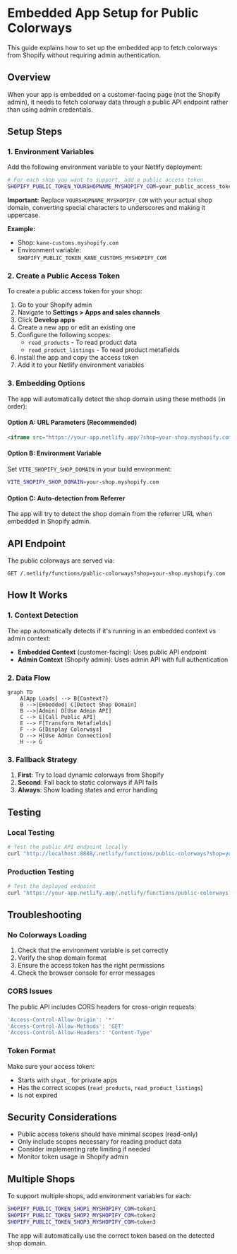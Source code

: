 # Embedded App Setup for Public Colorways

This guide explains how to set up the embedded app to fetch colorways from Shopify without requiring admin authentication.

## Overview

When your app is embedded on a customer-facing page (not the Shopify admin), it needs to fetch colorway data through a public API endpoint rather than using admin credentials.

## Setup Steps

### 1. Environment Variables

Add the following environment variable to your Netlify deployment:

```bash
# For each shop you want to support, add a public access token
SHOPIFY_PUBLIC_TOKEN_YOURSHOPNAME_MYSHOPIFY_COM=your_public_access_token_here
```

**Important:** Replace `YOURSHOPNAME_MYSHOPIFY_COM` with your actual shop domain, converting special characters to underscores and making it uppercase.

**Example:**
- Shop: `kane-customs.myshopify.com`
- Environment variable: `SHOPIFY_PUBLIC_TOKEN_KANE_CUSTOMS_MYSHOPIFY_COM`

### 2. Create a Public Access Token

To create a public access token for your shop:

1. Go to your Shopify admin
2. Navigate to **Settings > Apps and sales channels**
3. Click **Develop apps**
4. Create a new app or edit an existing one
5. Configure the following scopes:
   - `read_products` - To read product data
   - `read_product_listings` - To read product metafields
6. Install the app and copy the access token
7. Add it to your Netlify environment variables

### 3. Embedding Options

The app will automatically detect the shop domain using these methods (in order):

#### Option A: URL Parameters (Recommended)
```html
<iframe src="https://your-app.netlify.app/?shop=your-shop.myshopify.com"></iframe>
```

#### Option B: Environment Variable
Set `VITE_SHOPIFY_SHOP_DOMAIN` in your build environment:
```bash
VITE_SHOPIFY_SHOP_DOMAIN=your-shop.myshopify.com
```

#### Option C: Auto-detection from Referrer
The app will try to detect the shop domain from the referrer URL when embedded in Shopify admin.

## API Endpoint

The public colorways are served via:
```
GET /.netlify/functions/public-colorways?shop=your-shop.myshopify.com
```

## How It Works

### 1. Context Detection
The app automatically detects if it's running in an embedded context vs admin context:

- **Embedded Context** (customer-facing): Uses public API endpoint
- **Admin Context** (Shopify admin): Uses admin API with full authentication

### 2. Data Flow

```mermaid
graph TD
    A[App Loads] --> B{Context?}
    B -->|Embedded| C[Detect Shop Domain]
    B -->|Admin| D[Use Admin API]
    C --> E[Call Public API]
    E --> F[Transform Metafields]
    F --> G[Display Colorways]
    D --> H[Use Admin Connection]
    H --> G
```

### 3. Fallback Strategy

1. **First**: Try to load dynamic colorways from Shopify
2. **Second**: Fall back to static colorways if API fails
3. **Always**: Show loading states and error handling

## Testing

### Local Testing
```bash
# Test the public API endpoint locally
curl "http://localhost:8888/.netlify/functions/public-colorways?shop=your-shop.myshopify.com"
```

### Production Testing
```bash
# Test the deployed endpoint
curl "https://your-app.netlify.app/.netlify/functions/public-colorways?shop=your-shop.myshopify.com"
```

## Troubleshooting

### No Colorways Loading
1. Check that the environment variable is set correctly
2. Verify the shop domain format
3. Ensure the access token has the right permissions
4. Check the browser console for error messages

### CORS Issues
The public API includes CORS headers for cross-origin requests:
```javascript
'Access-Control-Allow-Origin': '*'
'Access-Control-Allow-Methods': 'GET'
'Access-Control-Allow-Headers': 'Content-Type'
```

### Token Format
Make sure your access token:
- Starts with `shpat_` for private apps
- Has the correct scopes (`read_products`, `read_product_listings`)
- Is not expired

## Security Considerations

- Public access tokens should have minimal scopes (read-only)
- Only include scopes necessary for reading product data
- Consider implementing rate limiting if needed
- Monitor token usage in Shopify admin

## Multiple Shops

To support multiple shops, add environment variables for each:

```bash
SHOPIFY_PUBLIC_TOKEN_SHOP1_MYSHOPIFY_COM=token1
SHOPIFY_PUBLIC_TOKEN_SHOP2_MYSHOPIFY_COM=token2
SHOPIFY_PUBLIC_TOKEN_SHOP3_MYSHOPIFY_COM=token3
```

The app will automatically use the correct token based on the detected shop domain.

